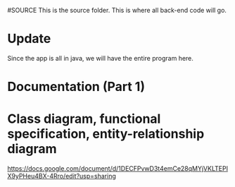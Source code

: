 #SOURCE
This is the source folder. This is where all back-end code will go.

# Update
Since the app is all in java, we will have the entire program here.

# Documentation (Part 1)
# Class diagram, functional specification, entity-relationship diagram
https://docs.google.com/document/d/1DECFPvwD3t4emCe28qMYjVKLTEPIX9yPHeu4BX-4Rro/edit?usp=sharing
